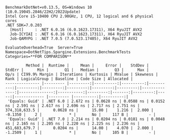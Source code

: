 
    BenchmarkDotNet=v0.13.5, OS=Windows 10 (10.0.19045.2846/22H2/2022Update)
    Intel Core i5-10400 CPU 2.90GHz, 1 CPU, 12 logical and 6 physical cores
    .NET SDK=7.0.203
      [Host]     : .NET 6.0.16 (6.0.1623.17311), X64 RyuJIT AVX2
      Job-ICYIAI : .NET 6.0.16 (6.0.1623.17311), X64 RyuJIT AVX2
      Job-QAMYPG : .NET 7.0.5 (7.0.523.17405), X64 RyuJIT AVX2

    EvaluateOverhead=True  Server=True  Namespace=DotNetTips.Spargine.Extensions.BenchmarkTests  
    Categories=**FOR COMPARISON**  

             Method |  Runtime |     Mean |     Error |    StdDev |    StdErr |      Min |       Q1 |   Median |       Q3 |      Max |          Op/s | CI99.9% Margin | Iterations | Kurtosis | MValue | Skewness | Rank | LogicalGroup | Baseline | Code Size | Allocated |
    --------------- |--------- |---------:|----------:|----------:|----------:|---------:|---------:|---------:|---------:|---------:|--------------:|---------------:|-----------:|---------:|-------:|---------:|-----:|------------- |--------- |----------:|----------:|
     'Equals: Guid' | .NET 6.0 | 2.672 ns | 0.0628 ns | 0.0588 ns | 0.0152 ns | 2.591 ns | 2.617 ns | 2.696 ns | 2.717 ns | 2.751 ns | 374,318,633.5 |      0.0628 ns |      15.00 |    1.216 |  2.000 |  -0.1350 |    2 |            * |       No |     117 B |         - |
     'Equals: Guid' | .NET 7.0 | 2.214 ns | 0.0204 ns | 0.0181 ns | 0.0048 ns | 2.165 ns | 2.205 ns | 2.220 ns | 2.225 ns | 2.236 ns | 451,683,679.7 |      0.0204 ns |      14.00 |    4.070 |  2.000 |  -1.2509 |    1 |            * |       No |     105 B |         - |

